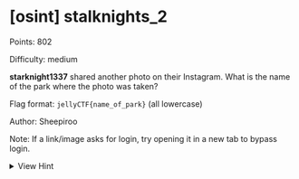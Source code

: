 # [osint] stalknights_2

Points: 802

Difficulty: medium

**starknight1337** shared another photo on their Instagram. What is the name of the park where the photo was taken?

Flag format: `jellyCTF{name_of_park}` (all lowercase)

Author: Sheepiroo

Note: If a link/image asks for login, try opening it in a new tab to bypass login.

<details>
<summary>View Hint</summary>

A simple reverse image search may not work - you might need to look for smaller clues in the picture (e.g. text)

A higher resolution image can be found within the page source: "Inspect Element" > a link starting with `https://scontent.cdninstagram.com/...`

</details>

<style>
details summary { 
    cursor: pointer;
}
</style>

##
